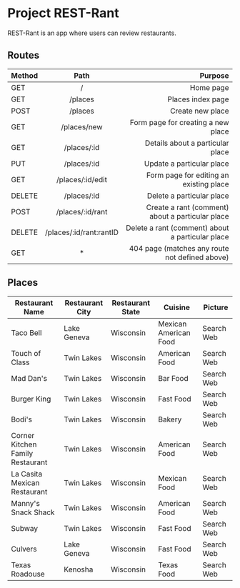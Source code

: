 # Project REST-Rant


REST-Rant is an app where users can review restaurants.


## Routes

| Method   | Path                      | Purpose                                             |
| -------- |:-------------------------:| ---------------------------------------------------:|
| GET      |              /            |   Home page                                         |
| GET      |           /places         |   Places index page                                 |
| POST     |           /places         |   Create new place                                  |
| GET      |         /places/new       |   Form page for creating a new place                |
| GET      |         /places/:id       |   Details about a particular place                  |
| PUT      |        /places/:id        |   Update a particular place                         |
| GET      |      /places/:id/edit     |   Form page for editing an existing place           |
| DELETE   |         /places/:id       |   Delete a particular place                         | 
| POST     |        /places/:id/rant   |   Create a rant (comment) about a particular place  |
| DELETE   |  /places/:id/rant:rantID  |   Delete a rant (comment) about a particular place  |
| GET      |              *            |   404 page (matches any route not defined above)    |



## Places

| Restaurant Name                       | Restaurant City           | Restaurant State        | Cuisine                 | Picture            |
| ------------------------------------- |---------------------------| ------------------------|-------------------------|--------------------|
| Taco Bell                             |         Lake Geneva       |   Wisconsin             |  Mexican American Food  | Search Web         |
| Touch of Class                        |          Twin Lakes       |   Wisconsin             |  American Food          | Search Web         |
| Mad Dan's                             |          Twin Lakes       |   Wisconsin             |  Bar Food               | Search Web         |
| Burger King                           |          Twin Lakes       |   Wisconsin             |  Fast Food              | Search Web         |
| Bodi's                                |          Twin Lakes       |   Wisconsin             |  Bakery                 | Search Web         |
| Corner Kitchen Family Restaurant      |          Twin Lakes       |   Wisconsin             |  American Food          | Search Web         |
| La Casita Mexican Restaurant          |          Twin Lakes       |   Wisconsin             |  Mexican Food           | Search Web         |
| Manny's Snack Shack                   |          Twin Lakes       |   Wisconsin             |  American Food          | Search Web         |
| Subway                                |          Twin Lakes       |   Wisconsin             |  Fast Food              | Search Web         |
| Culvers                               |         Lake Geneva       |   Wisconsin             |  Fast Food              | Search Web         |
| Texas Roadouse                        |           Kenosha         |   Wisconsin             |  Texas Food             | Search Web         |